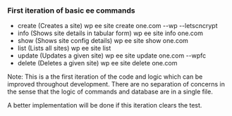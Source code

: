 ### First iteration of basic ee commands
- create (Creates a site)
	wp ee site create one.com --wp --letscncrypt
- info (Shows site details in tabular form)
	wp ee site info one.com
- show (Shows site config details)
	wp ee site show one.com
- list (Lists all sites)
	wp ee site list
- update (Updates a given site)
	wp ee site update one.com --wpfc
- delete (Deletes a given site)
	wp ee site delete one.com

Note: This is a the first iteration of the code and logic which can be improved throughout development.
There are no separation of concerns in the sense that the logic of commands and database are in a single file.

A better implementation will be done if this iteration clears the test.